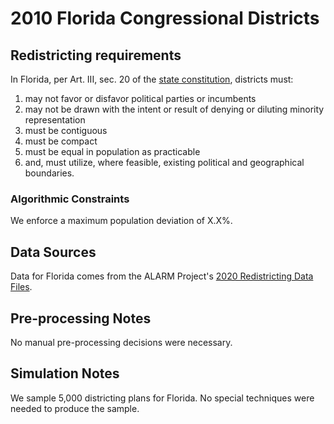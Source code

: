 # 2010 Florida Congressional Districts

## Redistricting requirements
In Florida, per Art. III, sec. 20 of the [state constitution](http://www.leg.state.fl.us/Statutes/index.cfm?Mode=Constitution&Submenu=3#A3S16), districts must:

1. may not favor or disfavor political parties or incumbents 
2. may not be drawn with the intent or result of denying or diluting minority representation 
3. must be contiguous 
4. must be compact 
5. must be equal in population as practicable 
6. and, must utilize, where feasible, existing political and geographical boundaries.

### Algorithmic Constraints
We enforce a maximum population deviation of X.X%.

## Data Sources
Data for Florida comes from the ALARM Project's [2020 Redistricting Data Files](https://alarm-redist.github.io/posts/2021-08-10-census-2020/).

## Pre-processing Notes
No manual pre-processing decisions were necessary.

## Simulation Notes
We sample 5,000 districting plans for Florida.
No special techniques were needed to produce the sample.
